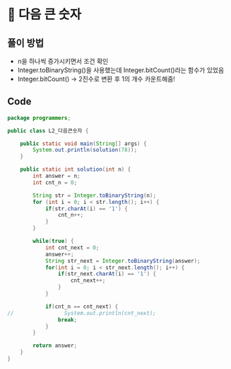 # 📘 다음 큰 숫자

## 풀이 방법
- n을 하나씩 증가시키면서 조건 확인
- Integer.toBinaryString()을 사용했는데 Integer.bitCount()라는 함수가 있었음
- Integer.bitCount() -> 2진수로 변환 후 1의 개수 카운트해줌!

## Code

```java
package programmers;

public class L2_다음큰숫자 {

    public static void main(String[] args) {
        System.out.println(solution(78));
    }

    public static int solution(int n) {
        int answer = n;
        int cnt_n = 0;

        String str = Integer.toBinaryString(n);
        for (int i = 0; i < str.length(); i++) {
            if(str.charAt(i) == '1') {
                cnt_n++;
            }
        }

        while(true) {
            int cnt_next = 0;
            answer++;
            String str_next = Integer.toBinaryString(answer);
            for(int i = 0; i < str_next.length(); i++) {
                if(str_next.charAt(i) == '1') {
                    cnt_next++;
                }
            }

            if(cnt_n == cnt_next) {
//                System.out.println(cnt_next);
                break;
            }
        }

        return answer;
    }
}

```